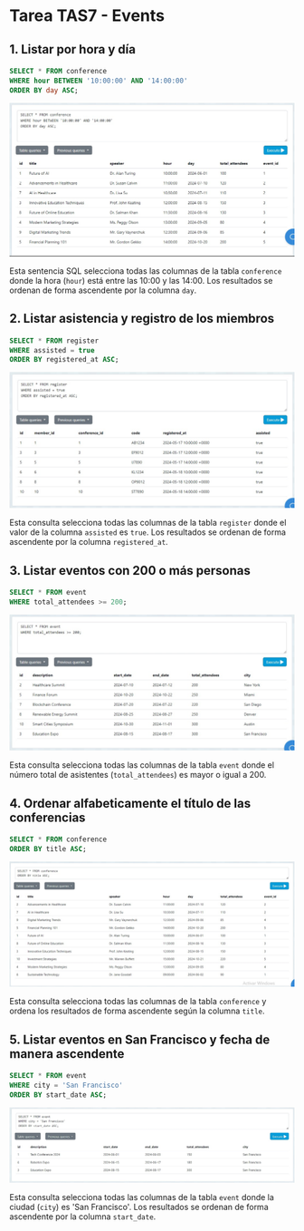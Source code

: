 # Tarea TAS7 - Events

## 1. Listar por hora y día

```sql
SELECT * FROM conference
WHERE hour BETWEEN '10:00:00' AND '14:00:00'
ORDER BY day ASC;
```

![Imagen 1](capturas/5.jpg)

Esta sentencia SQL selecciona todas las columnas de la tabla `conference` donde la hora (`hour`) está entre las 10:00 y las 14:00. Los resultados se ordenan de forma ascendente por la columna `day`.

## 2. Listar asistencia y registro de los miembros

```sql
SELECT * FROM register
WHERE assisted = true
ORDER BY registered_at ASC;
```

![Imagen 2](capturas/4.jpg)

Esta consulta selecciona todas las columnas de la tabla `register` donde el valor de la columna `assisted` es `true`. Los resultados se ordenan de forma ascendente por la columna `registered_at`.

## 3. Listar eventos con 200 o más personas

```sql
SELECT * FROM event
WHERE total_attendees >= 200;
```

![Imagen 3](capturas/3.jpg)

Esta consulta selecciona todas las columnas de la tabla `event` donde el número total de asistentes (`total_attendees`) es mayor o igual a 200.

## 4. Ordenar alfabeticamente el título de las conferencias

```sql
SELECT * FROM conference
ORDER BY title ASC;
```

![Imagen 4](capturas/2.jpg)

Esta consulta selecciona todas las columnas de la tabla `conference` y ordena los resultados de forma ascendente según la columna `title`.

## 5. Listar eventos en San Francisco y fecha de manera ascendente

```sql
SELECT * FROM event
WHERE city = 'San Francisco'
ORDER BY start_date ASC;
```

![Imagen 5](capturas/1.jpg)

Esta consulta selecciona todas las columnas de la tabla `event` donde la ciudad (`city`) es 'San Francisco'. Los resultados se ordenan de forma ascendente por la columna `start_date`.
